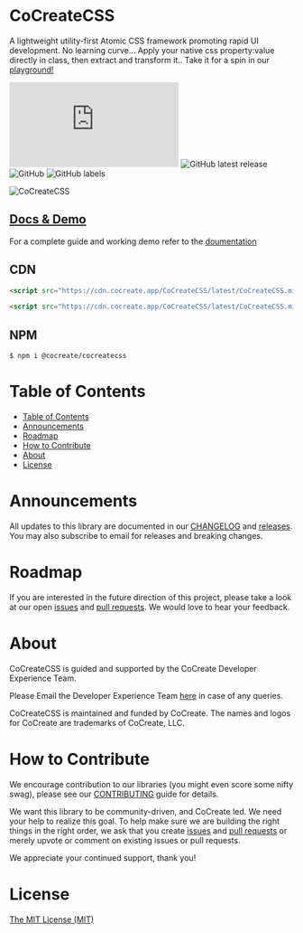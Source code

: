 # CoCreateCSS

A lightweight utility-first Atomic CSS framework promoting rapid UI development. No learning curve... Apply your native css property:value directly in class, then extract and transform it.. Take it for a spin in our [playground!](https://cocreate.app/docs/CoCreateCSS)

![GitHub file size in bytes](https://img.shields.io/github/size/CoCreate-app/CoCreateCSS/dist/CoCreateCSS.min.js?label=minified%20size&style=for-the-badge)
![GitHub latest release](https://img.shields.io/github/v/release/CoCreate-app/CoCreateCSS?style=for-the-badge)
![GitHub](https://img.shields.io/github/license/CoCreate-app/CoCreateCSS?style=for-the-badge)
![GitHub labels](https://img.shields.io/github/labels/CoCreate-app/CoCreateCSS/help%20wanted?style=for-the-badge)

![CoCreateCSS](https://cdn.cocreate.app/docs/CoCreateCSS.gif)

## [Docs & Demo](https://cocreate.app/docs/CoCreateCSS)

For a complete guide and working demo refer to the [doumentation](https://cocreate.app/docs/CoCreateCSS)

## CDN

```html
<script src="https://cdn.cocreate.app/CoCreateCSS/latest/CoCreateCSS.min.js"></script>
```

```html
<script src="https://cdn.cocreate.app/CoCreateCSS/latest/CoCreateCSS.min.css"></script>
```

## NPM

```shell
$ npm i @cocreate/cocreatecss
```

# Table of Contents

- [Table of Contents](#table-of-contents)
- [Announcements](#announcements)
- [Roadmap](#roadmap)
- [How to Contribute](#how-to-contribute)
- [About](#about)
- [License](#license)

<a name="announcements"></a>

# Announcements

All updates to this library are documented in our [CHANGELOG](https://github.com/CoCreate-app/CoCreateCSS/blob/master/CHANGELOG.md) and [releases](https://github.com/CoCreate-app/CoCreateCSS/releases). You may also subscribe to email for releases and breaking changes.

<a name="roadmap"></a>

# Roadmap

If you are interested in the future direction of this project, please take a look at our open [issues](https://github.com/CoCreate-app/CoCreateCSS/issues) and [pull requests](https://github.com/CoCreate-app/CoCreateCSS/pulls). We would love to hear your feedback.

<a name="about"></a>

# About

CoCreateCSS is guided and supported by the CoCreate Developer Experience Team.

Please Email the Developer Experience Team [here](mailto:develop@cocreate.app) in case of any queries.

CoCreateCSS is maintained and funded by CoCreate. The names and logos for CoCreate are trademarks of CoCreate, LLC.

<a name="contribute"></a>

# How to Contribute

We encourage contribution to our libraries (you might even score some nifty swag), please see our [CONTRIBUTING](https://github.com/CoCreate-app/CoCreateCSS/blob/master/CONTRIBUTING.md) guide for details.

We want this library to be community-driven, and CoCreate led. We need your help to realize this goal. To help make sure we are building the right things in the right order, we ask that you create [issues](https://github.com/CoCreate-app/CoCreateCSS/issues) and [pull requests](https://github.com/CoCreate-app/CoCreateCSS/pulls) or merely upvote or comment on existing issues or pull requests.

We appreciate your continued support, thank you!

# License

[The MIT License (MIT)](https://github.com/CoCreate-app/CoCreateCSS/blob/master/LICENSE)
